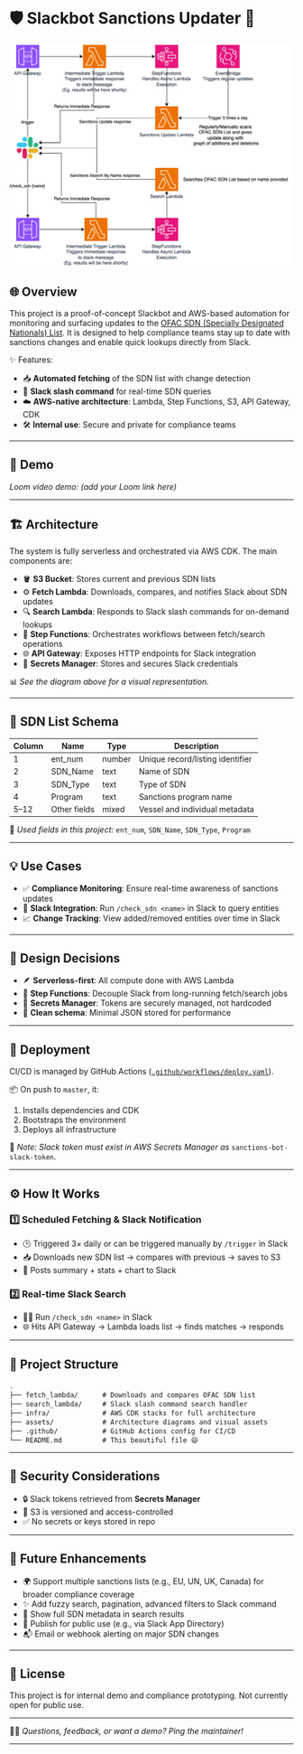# 🛡️ Slackbot Sanctions Updater 🚀

![Sanctions Bot Cloud Architecture](assets/sanctions-bot.drawio.svg)

## 🌐 Overview

This project is a proof-of-concept Slackbot and AWS-based automation for monitoring and surfacing updates to the [OFAC SDN (Specially Designated Nationals) List](https://www.treasury.gov/ofac/downloads/sdn.csv). It is designed to help compliance teams stay up to date with sanctions changes and enable quick lookups directly from Slack.

✨ Features:
- 📥 **Automated fetching** of the SDN list with change detection
- 💬 **Slack slash command** for real-time SDN queries
- ☁️ **AWS-native architecture**: Lambda, Step Functions, S3, API Gateway, CDK
- 🛠 **Internal use**: Secure and private for compliance teams

---

## 🎥 Demo

*Loom video demo: (add your Loom link here)*

---

## 🏗 Architecture

The system is fully serverless and orchestrated via AWS CDK. The main components are:

- 🪣 **S3 Bucket**: Stores current and previous SDN lists
- ⚙️ **Fetch Lambda**: Downloads, compares, and notifies Slack about SDN updates
- 🔍 **Search Lambda**: Responds to Slack slash commands for on-demand lookups
- 🧩 **Step Functions**: Orchestrates workflows between fetch/search operations
- 🌐 **API Gateway**: Exposes HTTP endpoints for Slack integration
- 🔐 **Secrets Manager**: Stores and secures Slack credentials

📊 *See the diagram above for a visual representation.*

---

## 📄 SDN List Schema

| Column      | Name        | Type   | Description                        |
|-------------|-------------|--------|------------------------------------|
| 1           | ent_num     | number | Unique record/listing identifier   |
| 2           | SDN_Name    | text   | Name of SDN                        |
| 3           | SDN_Type    | text   | Type of SDN                        |
| 4           | Program     | text   | Sanctions program name             |
| 5–12        | Other fields | mixed | Vessel and individual metadata     |

🔎 *Used fields in this project:* `ent_num`, `SDN_Name`, `SDN_Type`, `Program`

---

## 💡 Use Cases

- ✅ **Compliance Monitoring**: Ensure real-time awareness of sanctions updates
- 🧠 **Slack Integration**: Run `/check_sdn <name>` in Slack to query entities
- 📈 **Change Tracking**: View added/removed entities over time in Slack

---

## 🧠 Design Decisions

- 🪶 **Serverless-first**: All compute done with AWS Lambda
- 🔄 **Step Functions**: Decouple Slack from long-running fetch/search jobs
- 🔐 **Secrets Manager**: Tokens are securely managed, not hardcoded
- 🧼 **Clean schema**: Minimal JSON stored for performance

---

## 🚀 Deployment

CI/CD is managed by GitHub Actions ([`.github/workflows/deploy.yaml`](.github/workflows/deploy.yaml)).

📦 On push to `master`, it:
1. Installs dependencies and CDK
2. Bootstraps the environment
3. Deploys all infrastructure

📝 *Note: Slack token must exist in AWS Secrets Manager as* `sanctions-bot-slack-token`.

---

## ⚙️ How It Works

### 1️⃣ Scheduled Fetching & Slack Notification

- 🕒 Triggered 3× daily or can be triggered manually by `/trigger` in Slack
- 📥 Downloads new SDN list → compares with previous → saves to S3
- 📢 Posts summary + stats + chart to Slack

### 2️⃣ Real-time Slack Search

- 🧑‍💻 Run `/check_sdn <name>` in Slack
- 🌐 Hits API Gateway → Lambda loads list → finds matches → responds

---

## 📁 Project Structure

```
.
├── fetch_lambda/      # Downloads and compares OFAC SDN list
├── search_lambda/     # Slack slash command search handler
├── infra/             # AWS CDK stacks for full architecture
├── assets/            # Architecture diagrams and visual assets
├── .github/           # GitHub Actions config for CI/CD
└── README.md          # This beautiful file 😄
```

---

## 🔐 Security Considerations

- 🔒 Slack tokens retrieved from **Secrets Manager**
- 🧾 S3 is versioned and access-controlled
- ✅ No secrets or keys stored in repo

---

## 🔮 Future Enhancements

- 🌍 Support multiple sanctions lists (e.g., EU, UN, UK, Canada) for broader compliance coverage
- ✨ Add fuzzy search, pagination, advanced filters to Slack command
- 📄 Show full SDN metadata in search results
- 🚀 Publish for public use (e.g., via Slack App Directory)
- 📬 Email or webhook alerting on major SDN changes

---

## 📜 License

This project is for internal demo and compliance prototyping. Not currently open for public use.

---

🙋‍♂️ *Questions, feedback, or want a demo? Ping the maintainer!*

---